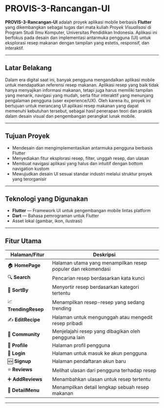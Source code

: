 # PROVIS-3-Rancangan-UI

**PROVIS-3-Rancangan-UI** adalah proyek aplikasi mobile berbasis **Flutter** yang dikembangkan sebagai tugas dari mata kuliah *Proyek Visualisasi* di Program Studi Ilmu Komputer, Universitas Pendidikan Indonesia. Aplikasi ini berfokus pada desain dan implementasi antarmuka pengguna (UI) untuk eksplorasi resep makanan dengan tampilan yang estetis, responsif, dan interaktif.

---

## Latar Belakang

Dalam era digital saat ini, banyak pengguna mengandalkan aplikasi mobile untuk mendapatkan referensi resep makanan. Aplikasi resep yang baik tidak hanya menyajikan informasi makanan, tetapi juga harus memiliki tampilan yang menarik, navigasi yang mudah, serta fitur interaktif yang menunjang pengalaman pengguna (user experience/UX). Oleh karena itu, proyek ini bertujuan untuk merancang UI aplikasi resep makanan yang dapat memenuhi kebutuhan tersebut, sebagai hasil penerapan teori dan praktik dalam desain visual dan pengembangan perangkat lunak mobile.

---

## Tujuan Proyek

- Mendesain dan mengimplementasikan antarmuka pengguna berbasis Flutter
- Menyediakan fitur eksplorasi resep, filter, unggah resep, dan ulasan
- Membuat navigasi aplikasi yang halus dan intuitif dengan bottom navigation kustom
- Mewujudkan desain UI sesuai standar industri melalui struktur proyek yang terorganisir

---

## Teknologi yang Digunakan

- **Flutter** — Framework UI untuk pengembangan mobile lintas platform
- **Dart** — Bahasa pemrograman untuk Flutter
- Asset lokal (gambar, ikon, ilustrasi)

---

## Fitur Utama

| Halaman/Fitur              | Deskripsi                                                                 |
|----------------------------|---------------------------------------------------------------------------|
| 🏠 **HomePage**            | Halaman utama yang menampilkan resep populer dan rekomendasi              |
| 🔍 **Search**              | Pencarian resep berdasarkan kata kunci                                    |
| 📌 **SortBy**              | Menyortir resep berdasarkan kategori tertentu                              |
| 📈 **TrendingResep**       | Menampilkan resep-resep yang sedang trending                               |
| ✍️ **EditRecipe**          | Halaman untuk mengunggah atau mengedit resep pribadi                       |
| 👥 **Community**           | Menjelajahi resep yang dibagikan oleh pengguna lain                        |
| 👤 **Profile**             | Halaman profil pengguna                                                   |
| 🔐 **Login**               | Halaman untuk masuk ke akun pengguna                                       |
| 🆕 **Signup**              | Halaman pendaftaran akun baru                                              |
| ⭐ **Reviews**             | Melihat ulasan dari pengguna terhadap resep                                |
| ➕ **AddReviews**          | Menambahkan ulasan untuk resep tertentu                                    |
| 📄 **DetailMenu**          | Menampilkan detail lengkap sebuah resep makanan                            |

---
